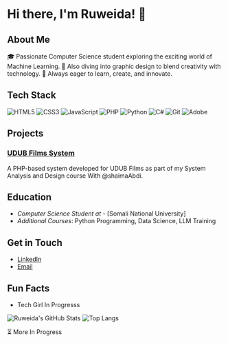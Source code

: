 # Hi there, I'm Ruweida! 👋

## About Me
🎓 Passionate Computer Science student exploring the exciting world of Machine Learning.
🎨 Also diving into graphic design to blend creativity with technology.
🚀 Always eager to learn, create, and innovate.

## Tech Stack
![HTML5](https://img.shields.io/badge/-HTML5-E34F26?logo=html5&logoColor=white&style=for-the-badge)
![CSS3](https://img.shields.io/badge/-CSS3-1572B6?logo=css3&logoColor=white&style=for-the-badge)
![JavaScript](https://img.shields.io/badge/-JavaScript-F7DF1E?logo=javascript&logoColor=black&style=for-the-badge)
![PHP](https://img.shields.io/badge/-PHP-777BB4?logo=php&logoColor=white&style=for-the-badge)
![Python](https://img.shields.io/badge/-Python-3776AB?logo=python&logoColor=white&style=for-the-badge)
![C#](https://img.shields.io/badge/-C%23-239120?logo=c-sharp&logoColor=white&style=for-the-badge)
![Git](https://img.shields.io/badge/-Git-F05032?logo=git&logoColor=white&style=for-the-badge)
![Adobe](https://img.shields.io/badge/-Adobe-FF0000?logo=adobe&logoColor=white&style=for-the-badge)


## Projects
### [UDUB Films System](https://github.com/ShaimaAbdi/Udub/tree/master)
A PHP-based system developed for UDUB Films as part of my System Analysis and Design course With @shaimaAbdi.


## Education
- *Computer Science Student at* - [Somali National University]
- *Additional Courses*: Python Programming, Data Science, LLM Training

## Get in Touch
- [LinkedIn](www.linkedin.com/in/ruweida-muzamil-801618312/)
- [Email](mailto:youremail@ruweidamuzamil075@gmail.com)

## Fun Facts
- Tech Girl In Progresss 

![Ruweida's GitHub Stats](https://github-readme-stats.vercel.app/api?username=ruweidacoding123&show_icons=true&theme=radical)   ![Top Langs](https://github-readme-stats.vercel.app/api/top-langs/?username=ruweidacoding123&layout=compact&theme=radical)



⏳ More In Progress

<!---
ruwaidacoding123/ruwaidacoding123 is a ✨ special ✨ repository because its `README.md` (this file) appears on your GitHub profile.
You can click the Preview link to take a look at your changes.
--->
